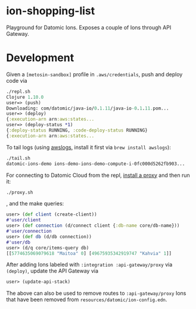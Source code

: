 # ion-shopping-list

Playground for Datomic Ions. Exposes a couple of Ions through API Gateway.

# Development

Given a `[metosin-sandbox]` profile in `.aws/credentials`, push and deploy code via

```clojure
./repl.sh
Clojure 1.10.0
user=> (push)
Downloading: com/datomic/java-io/0.1.11/java-io-0.1.11.pom...
user=> (deploy)
{:execution-arn arn:aws:states...
user=> (deploy-status *1)
{:deploy-status RUNNING, :code-deploy-status RUNNING}
{:execution-arn arn:aws:states...
```

To tail logs (using [awslogs](https://github.com/jorgebastida/awslogs), install it first via `brew install awslogs`):

```sh
./tail.sh
datomic-ions-demo ions-demo-ions-demo-compute-i-0fc000d5262fb903...
```

For connecting to Datomic Cloud from the repl, [install a proxy](https://docs.datomic.com/cloud/getting-started/connecting.html#socks-proxy) and then run it:

```sh
./proxy.sh
```

, and the make queries:

```clojure
user> (def client (create-client))
#'user/client
user> (def connection (d/connect client {:db-name core/db-name}))
#'user/connection
user> (def db (d/db connection))
#'user/db
user> (d/q core/items-query db)
[[5774635069079618 "Maitoa" 0] [49675935342919747 "Kahvia" 1]]
```

After adding Ions labeled with `:integration :api-gateway/proxy` via `(deploy)`, update the API Gateway via

```clojure
user> (update-api-stack)
```

The above can also be used to remove routes to `:api-gateway/proxy` Ions that have been removed from `resources/datomic/ion-config.edn`.

